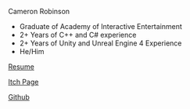 Cameron Robinson

- Graduate of Academy of Interactive Entertainment
- 2+ Years of C++ and C# experience
- 2+ Years of Unity and Unreal Engine 4 Experience
- He/Him

[Resume](https://www.example.com)

[Itch Page](https://www.example.com)

[Github](https://www.example.com)
